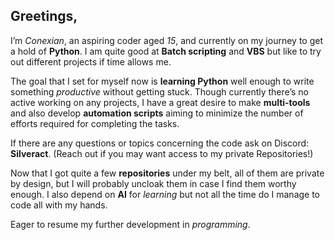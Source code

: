 ## Greetings,

I’m *Conexian*, an aspiring coder aged *15*, and currently on my journey to get a hold of **Python**. I am quite good at **Batch scripting** and **VBS** but like to try out different projects if time allows me.

The goal that I set for myself now is **learning Python** well enough to write something *productive* without getting stuck. Though currently there’s no active working on any projects, I have a great desire to make **multi-tools** and also develop **automation scripts** aiming to minimize the number of efforts required for completing the tasks.

If there are any questions or topics concerning the code ask on Discord: **Silveract**. (Reach out if you may want access to my private Repositories!)

Now that I got quite a few **repositories** under my belt, all of them are private by design, but I will probably uncloak them in case I find them worthy enough. I also depend on **AI** for *learning* but not all the time do I manage to code all with my hands.

Eager to resume my further development in *programming*.
